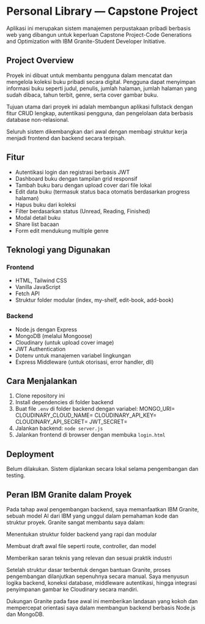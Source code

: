 # Personal Library — Capstone Project

Aplikasi ini merupakan sistem manajemen perpustakaan pribadi berbasis web yang dibangun untuk keperluan Capstone Project-Code Generations and Optimization with IBM Granite-Student Developer Initiative.


## Project Overview

Proyek ini dibuat untuk membantu pengguna dalam mencatat dan mengelola koleksi buku pribadi secara digital. Pengguna dapat menyimpan informasi buku seperti judul, penulis, jumlah halaman, jumlah halaman yang sudah dibaca, tahun terbit, genre, serta cover gambar buku.

Tujuan utama dari proyek ini adalah membangun aplikasi fullstack dengan fitur CRUD lengkap, autentikasi pengguna, dan pengelolaan data berbasis database non-relasional.

Seluruh sistem dikembangkan dari awal dengan membagi struktur kerja menjadi frontend dan backend secara terpisah.


## Fitur

- Autentikasi login dan registrasi berbasis JWT
- Dashboard buku dengan tampilan grid responsif
- Tambah buku baru dengan upload cover dari file lokal
- Edit data buku (termasuk status baca otomatis berdasarkan progress halaman)
- Hapus buku dari koleksi
- Filter berdasarkan status (Unread, Reading, Finished)
- Modal detail buku
- Share list bacaan
- Form edit mendukung multiple genre


## Teknologi yang Digunakan

### Frontend
- HTML, Tailwind CSS
- Vanilla JavaScript
- Fetch API
- Struktur folder modular (index, my-shelf, edit-book, add-book)

### Backend
- Node.js dengan Express
- MongoDB (melalui Mongoose)
- Cloudinary (untuk upload cover image)
- JWT Authentication
- Dotenv untuk manajemen variabel lingkungan
- Express Middleware (untuk otorisasi, error handler, dll)


## Cara Menjalankan

1. Clone repository ini
2. Install dependencies di folder backend
3. Buat file `.env` di folder backend dengan variabel:
    MONGO_URI=
    CLOUDINARY_CLOUD_NAME=
    CLOUDINARY_API_KEY=
    CLOUDINARY_API_SECRET=
    JWT_SECRET=
4. Jalankan backend: `node server.js`
5. Jalankan frontend di browser dengan membuka `login.html`


## Deployment

Belum dilakukan. Sistem dijalankan secara lokal selama pengembangan dan testing.


## Peran IBM Granite dalam Proyek
Pada tahap awal pengembangan backend, saya memanfaatkan IBM Granite, sebuah model AI dari IBM yang unggul dalam pemahaman kode dan struktur proyek. Granite sangat membantu saya dalam:

Menentukan struktur folder backend yang rapi dan modular

Membuat draft awal file seperti route, controller, dan model

Memberikan saran teknis yang relevan dan sesuai praktik industri

Setelah struktur dasar terbentuk dengan bantuan Granite, proses pengembangan dilanjutkan sepenuhnya secara manual. Saya menyusun logika backend, koneksi database, middleware autentikasi, hingga integrasi penyimpanan gambar ke Cloudinary secara mandiri.

Dukungan Granite pada fase awal ini memberikan landasan yang kokoh dan mempercepat orientasi saya dalam membangun backend berbasis Node.js dan MongoDB.
